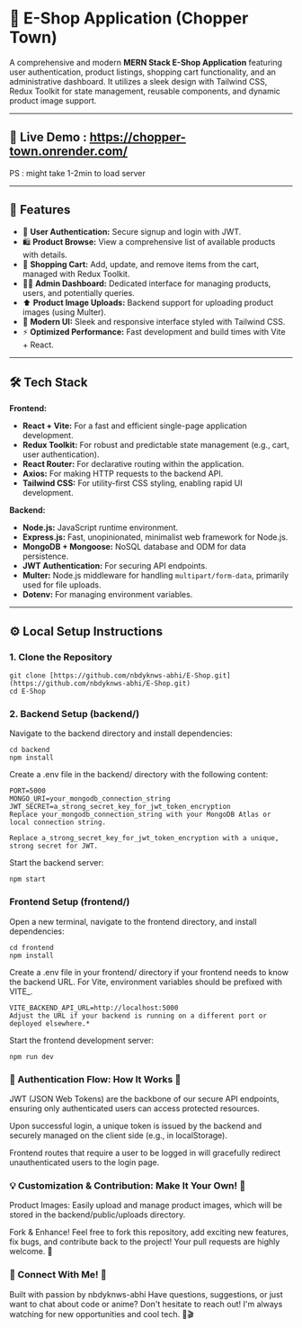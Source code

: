 # 🛒 E-Shop Application (Chopper Town)

A comprehensive and modern **MERN Stack E-Shop Application** featuring user authentication, product listings, shopping cart functionality, and an administrative dashboard. It utilizes a sleek design with Tailwind CSS, Redux Toolkit for state management, reusable components, and dynamic product image support.

---
## 👀 Live Demo : https://chopper-town.onrender.com/  
PS : might take 1-2min to load server

---

## 🚀 Features

- 🔐 **User Authentication:** Secure signup and login with JWT.
- 🛍️ **Product Browse:** View a comprehensive list of available products with details.
- 🛒 **Shopping Cart:** Add, update, and remove items from the cart, managed with Redux Toolkit.
- 🧑‍💻 **Admin Dashboard:** Dedicated interface for managing products, users, and potentially queries.
- ⬆️ **Product Image Uploads:** Backend support for uploading product images (using Multer).
- 🎨 **Modern UI:** Sleek and responsive interface styled with Tailwind CSS.
- ⚡ **Optimized Performance:** Fast development and build times with Vite + React.

---

## 🛠️ Tech Stack

**Frontend:**
- **React + Vite:** For a fast and efficient single-page application development.
- **Redux Toolkit:** For robust and predictable state management (e.g., cart, user authentication).
- **React Router:** For declarative routing within the application.
- **Axios:** For making HTTP requests to the backend API.
- **Tailwind CSS:** For utility-first CSS styling, enabling rapid UI development.

**Backend:**
- **Node.js:** JavaScript runtime environment.
- **Express.js:** Fast, unopinionated, minimalist web framework for Node.js.
- **MongoDB + Mongoose:** NoSQL database and ODM for data persistence.
- **JWT Authentication:** For securing API endpoints.
- **Multer:** Node.js middleware for handling `multipart/form-data`, primarily used for file uploads.
- **Dotenv:** For managing environment variables.

---

## ⚙️ Local Setup Instructions

### 1. Clone the Repository

```
git clone [https://github.com/nbdyknws-abhi/E-Shop.git](https://github.com/nbdyknws-abhi/E-Shop.git)
cd E-Shop
```
### 2. Backend Setup (backend/)
Navigate to the backend directory and install dependencies:
```
cd backend
npm install
```
Create a .env file in the backend/ directory with the following content:
```
PORT=5000
MONGO_URI=your_mongodb_connection_string
JWT_SECRET=a_strong_secret_key_for_jwt_token_encryption
Replace your_mongodb_connection_string with your MongoDB Atlas or local connection string.

Replace a_strong_secret_key_for_jwt_token_encryption with a unique, strong secret for JWT.
```

Start the backend server:
```
npm start
```
### Frontend Setup (frontend/)
Open a new terminal, navigate to the frontend directory, and install dependencies:

```
cd frontend
npm install
```
Create a .env file in your frontend/ directory if your frontend needs to know the backend URL. For Vite, environment variables should be prefixed with VITE_.
```
VITE_BACKEND_API_URL=http://localhost:5000
Adjust the URL if your backend is running on a different port or deployed elsewhere.*
```
Start the frontend development server:
```
npm run dev
```
### 🔐 Authentication Flow: How It Works 🔑
JWT (JSON Web Tokens) are the backbone of our secure API endpoints, ensuring only authenticated users can access protected resources.

Upon successful login, a unique token is issued by the backend and securely managed on the client side (e.g., in localStorage).

Frontend routes that require a user to be logged in will gracefully redirect unauthenticated users to the login page.

### 💡 Customization & Contribution: Make It Your Own! 🎨
Product Images: Easily upload and manage product images, which will be stored in the backend/public/uploads directory.

Fork & Enhance! Feel free to fork this repository, add exciting new features, fix bugs, and contribute back to the project! Your pull requests are highly welcome. 💖

### 📧 Connect With Me! 👋
Built with passion by nbdyknws-abhi 
Have questions, suggestions, or just want to chat about code or anime? Don't hesitate to reach out! I'm always watching for new opportunities and cool tech. 🤖🎬
